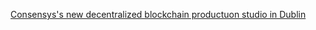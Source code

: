 [Consensys's new decentralized blockchain productuon studio in Dublin](https://www.irishtimes.com/business/technology/blockchain-company-consensys-to-create-60-jobs-with-new-dublin-studio-1.3489090)
